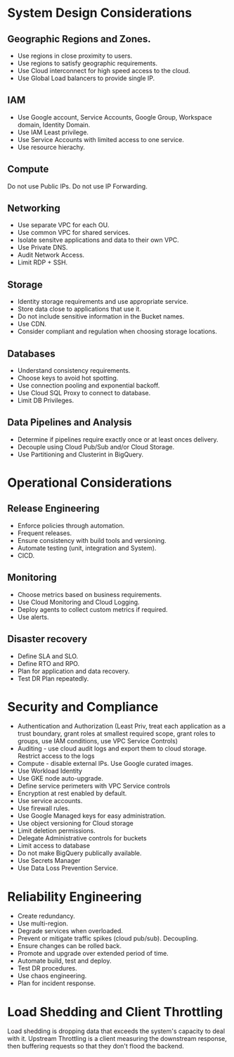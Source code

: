 # System Design Considerations

## Geographic Regions and Zones.

- Use regions in close proximity to users. 
- Use regions to satisfy geographic requirements.
- Use Cloud interconnect for high speed access to the cloud.
- Use Global Load balancers to provide single IP.


## IAM

- Use Google account, Service Accounts, Google Group, Workspace domain, Identity Domain.
- Use IAM Least privilege.
- Use Service Accounts with limited access to one service.
- Use resource hierachy.


## Compute 

Do not use Public IPs.
Do not use IP Forwarding.


## Networking

- Use separate VPC for each OU.
- Use common VPC for shared services.
- Isolate sensitve applications and data to their own VPC.
- Use Private DNS.
- Audit Network Access.
- Limit RDP + SSH.

## Storage

- Identity storage requirements and use appropriate service.
- Store data close to applications that use it.
- Do not include sensitive information in the Bucket names.
- Use CDN.
- Consider compliant and regulation when choosing storage locations.

## Databases

- Understand consistency requirements.
- Choose keys to avoid hot spotting.
- Use connection pooling and exponential backoff.
- Use Cloud SQL Proxy to connect to database.
- Limit DB Privileges.

## Data Pipelines and Analysis

- Determine if pipelines require exactly once or at least onces delivery.
- Decouple using Cloud Pub/Sub and/or Cloud Storage.
- Use Partitioning and Clusterint in BigQuery.

# Operational Considerations

## Release Engineering

 - Enforce policies through automation.
 - Frequent releases.
 - Ensure consistency with build tools and versioning.
 - Automate testing (unit, integration and System).
 - CICD.

## Monitoring

 - Choose metrics based on business requirements.
 - Use Cloud Monitoring and Cloud Logging.
 - Deploy agents to collect custom metrics if required.
 - Use alerts.

## Disaster recovery

- Define SLA and SLO.
- Define RTO and RPO.
- Plan for application and data recovery.
- Test DR Plan repeatedly.

# Security and Compliance

- Authentication and Authorization (Least Priv, treat each application as a trust boundary, grant roles at smallest required scope, grant roles to groups, use IAM conditions, use VPC Service Controls)
- Auditing - use cloud audit logs and export them to cloud storage. Restrict access to the logs
- Compute - disable external IPs. Use Google curated images.
- Use Workload Identity
- Use GKE node auto-upgrade.
- Define service perimeters with VPC Service controls
- Encryption at rest enabled by default.
- Use service accounts.
- Use firewall rules.
- Use Google Managed keys for easy administration.
- Use object versioning for Cloud storage
- Limit deletion permissions.
- Delegate Administrative controls for buckets
- Limit access to database
- Do not make BigQuery publically available. 
- Use Secrets Manager
- Use Data Loss Prevention Service.

# Reliability Engineering

- Create redundancy.
- Use multi-region.
- Degrade services when overloaded.
- Prevent or mitigate traffic spikes (cloud pub/sub). Decoupling.
- Ensure changes can be rolled back.
- Promote and upgrade over extended period of time.
- Automate build, test and deploy.
- Test DR procedures.
- Use chaos engineering.
- Plan for incident response.

# Load Shedding and Client Throttling

Load shedding is dropping data that exceeds the system's capacity to deal with it.
Upstream Throttling is a client measuring the downstream response, then buffering requests so that they don't flood the backend.